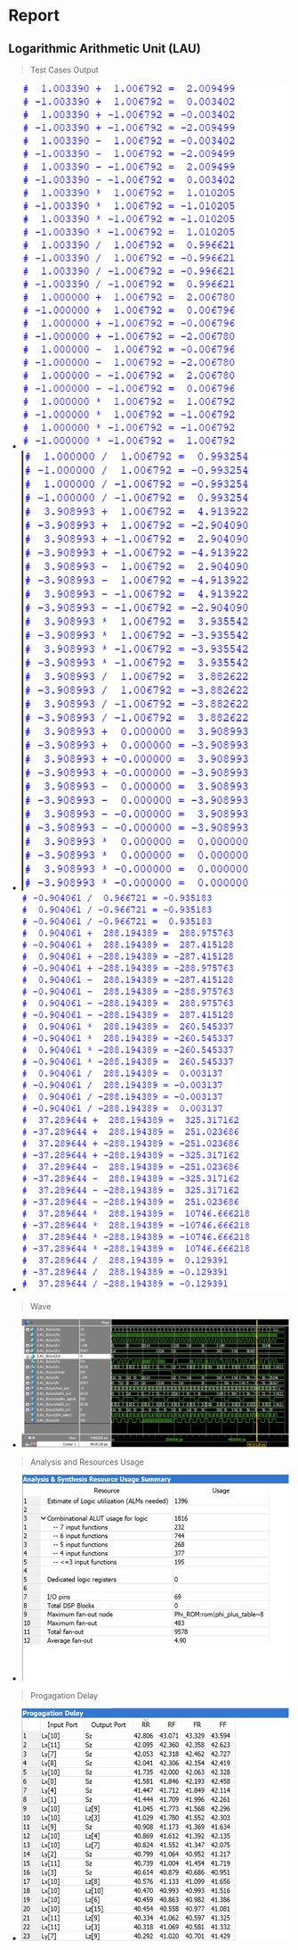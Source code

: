 # Report

## Logarithmic Arithmetic Unit (LAU)
> Test Cases Output
- ![Test Cases](testcases_output_1.png)
- ![Test Cases](testcases_output_2.png)
- ![Test Cases](testcases_output_3.png)

> Wave
- ![Wave](wave.png)

> Analysis and Resources Usage
- ![Analysis and Resources Usage](Analysis_Resource_Usage.png)

> Progagation Delay
- ![Progagation Delay](Progagation_Delay_report.png)
